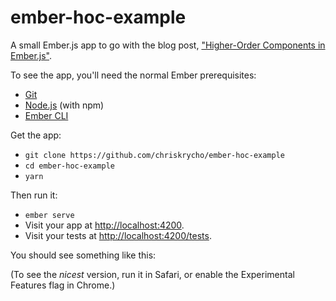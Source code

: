 # ember-hoc-example

A small Ember.js app to go with the blog post, ["Higher-Order Components in Ember.js"](https://www.chriskrycho.com/2018/higher-order-components-in-ember-js).

To see the app, you'll need the normal Ember prerequisites:

* [Git](https://git-scm.com/)
* [Node.js](https://nodejs.org/) (with npm)
* [Ember CLI](https://ember-cli.com/)

Get the app:

* `git clone https://github.com/chriskrycho/ember-hoc-example`
* `cd ember-hoc-example`
* `yarn`

Then run it:

* `ember serve`
* Visit your app at [http://localhost:4200](http://localhost:4200).
* Visit your tests at [http://localhost:4200/tests](http://localhost:4200/tests).

You should see something like this:

(To see the *nicest* version, run it in Safari, or enable the Experimental Features flag in Chrome.)
